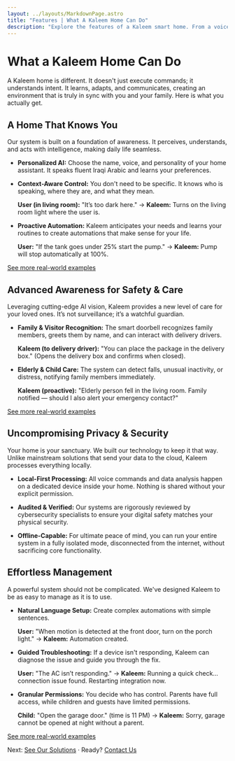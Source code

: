 ```yaml
---
layout: ../layouts/MarkdownPage.astro
title: "Features | What A Kaleem Home Can Do"
description: "Explore the features of a Kaleem smart home. From a voice assistant that understands Iraqi Arabic to uncompromising local-first privacy, discover how our technology adapts to you."
---
```


# What a Kaleem Home Can Do

A Kaleem home is different. It doesn't just execute commands; it understands intent. It learns, adapts, and communicates, creating an environment that is truly in sync with you and your family. Here is what you actually get.

## A Home That Knows You

Our system is built on a foundation of awareness. It perceives, understands, and acts with intelligence, making daily life seamless.

- **Personalized AI:** Choose the name, voice, and personality of your home assistant. It speaks fluent Iraqi Arabic and learns your preferences.

- **Context-Aware Control:** You don't need to be specific. It knows who is speaking, where they are, and what they mean.

  **User (in living room):** "It’s too dark here." → **Kaleem:** Turns on the living room light where the user is.

- **Proactive Automation:** Kaleem anticipates your needs and learns your routines to create automations that make sense for your life.

  **User:** "If the tank goes under 25% start the pump." → **Kaleem:** Pump will stop automatically at 100%.


[See more real-world examples](/examples#home-that-knows-you)
## Advanced Awareness for Safety & Care

Leveraging cutting-edge AI vision, Kaleem provides a new level of care for your loved ones. It’s not surveillance; it’s a watchful guardian.

- **Family & Visitor Recognition:** The smart doorbell recognizes family members, greets them by name, and can interact with delivery drivers.

  **Kaleem (to delivery driver):** "You can place the package in the delivery box." (Opens the delivery box and confirms when closed).

- **Elderly & Child Care:** The system can detect falls, unusual inactivity, or distress, notifying family members immediately.

  **Kaleem (proactive):** "Elderly person fell in the living room. Family notified — should I also alert your emergency contact?"


[See more real-world examples](/examples#safety-and-care)
## Uncompromising Privacy & Security

Your home is your sanctuary. We built our technology to keep it that way. Unlike mainstream solutions that send your data to the cloud, Kaleem processes everything locally.

- **Local-First Processing:** All voice commands and data analysis happen on a dedicated device inside your home. Nothing is shared without your explicit permission.

- **Audited & Verified:** Our systems are rigorously reviewed by cybersecurity specialists to ensure your digital safety matches your physical security.

- **Offline-Capable:** For ultimate peace of mind, you can run your entire system in a fully isolated mode, disconnected from the internet, without sacrificing core functionality.
## Effortless Management

A powerful system should not be complicated. We've designed Kaleem to be as easy to manage as it is to use.

- **Natural Language Setup:** Create complex automations with simple sentences.

  **User:** "When motion is detected at the front door, turn on the porch light." → **Kaleem:** Automation created.

- **Guided Troubleshooting:** If a device isn't responding, Kaleem can diagnose the issue and guide you through the fix.

  **User:** "The AC isn’t responding." → **Kaleem:** Running a quick check… connection issue found. Restarting integration now.

- **Granular Permissions:** You decide who has control. Parents have full access, while children and guests have limited permissions.

  **Child:** "Open the garage door." (time is 11 PM) → **Kaleem:** Sorry, garage cannot be opened at night without a parent.


[See more real-world examples](/examples#effortless-management)

Next: [See Our Solutions](/solutions) · Ready? [Contact Us](/contact)